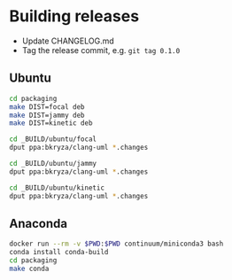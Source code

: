 # Building releases

* Update CHANGELOG.md
* Tag the release commit, e.g. ```git tag 0.1.0```

## Ubuntu

```bash
cd packaging
make DIST=focal deb
make DIST=jammy deb
make DIST=kinetic deb

cd _BUILD/ubuntu/focal
dput ppa:bkryza/clang-uml *.changes

cd _BUILD/ubuntu/jammy
dput ppa:bkryza/clang-uml *.changes

cd _BUILD/ubuntu/kinetic
dput ppa:bkryza/clang-uml *.changes

```

## Anaconda

```bash
docker run --rm -v $PWD:$PWD continuum/miniconda3 bash
conda install conda-build
cd packaging
make conda
```